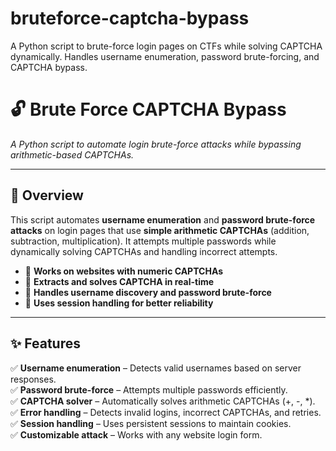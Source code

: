 # bruteforce-captcha-bypass
A Python script to brute-force login pages on CTFs while solving CAPTCHA dynamically. Handles username enumeration, password brute-forcing, and CAPTCHA bypass.

# 🔓 Brute Force CAPTCHA Bypass  

*A Python script to automate login brute-force attacks while bypassing arithmetic-based CAPTCHAs.*  

---

## 📌 Overview  
This script automates **username enumeration** and **password brute-force attacks** on login pages that use **simple arithmetic CAPTCHAs** (addition, subtraction, multiplication). It attempts multiple passwords while dynamically solving CAPTCHAs and handling incorrect attempts.  

- 🔹 **Works on websites with numeric CAPTCHAs**  
- 🔹 **Extracts and solves CAPTCHA in real-time**  
- 🔹 **Handles username discovery and password brute-force**  
- 🔹 **Uses session handling for better reliability**  

---

## ✨ Features  
✅ **Username enumeration** – Detects valid usernames based on server responses.  
✅ **Password brute-force** – Attempts multiple passwords efficiently.  
✅ **CAPTCHA solver** – Automatically solves arithmetic CAPTCHAs (+, -, *).  
✅ **Error handling** – Detects invalid logins, incorrect CAPTCHAs, and retries.  
✅ **Session handling** – Uses persistent sessions to maintain cookies.  
✅ **Customizable attack** – Works with any website login form.  
